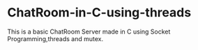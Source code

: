 # ChatRoom-in-C-using-threads
This is a basic ChatRoom Server made in C using Socket Programming,threads and mutex.
